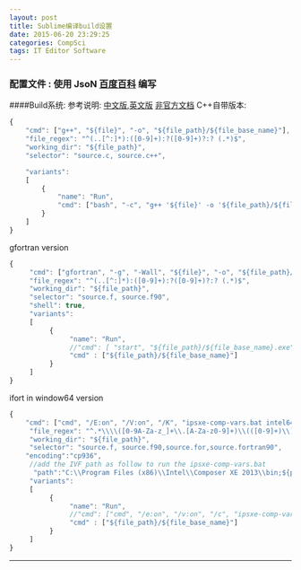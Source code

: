 ```yaml
---
layout: post
title: Sublime编译build设置
date: 2015-06-20 23:29:25
categories: CompSci
tags: IT Editor Software
---
```


### 配置文件 : 使用 JsoN [百度百科](http://baike.baidu.com/view/136475.htm) 编写
####Build系统: 
参考说明: [中文版](http://jaylabs.sinaapp.com/Sublime_unofficial/reference/build_systems.html ),[英文版](http://sublimetext.info/docs/en/reference/build_systems.html  )  [非官方文档](http://sublime-text.readthedocs.org/en/latest/reference/build_systems.html  )
C++自带版本:

~~~ javascript
{
	"cmd": ["g++", "${file}", "-o", "${file_path}/${file_base_name}"],
	"file_regex": "^(..[^:]*):([0-9]+):?([0-9]+)?:? (.*)$",
	"working_dir": "${file_path}",
	"selector": "source.c, source.c++",

	"variants":
	[
		{
			"name": "Run",
			"cmd": ["bash", "-c", "g++ '${file}' -o '${file_path}/${file_base_name}' && '${file_path}/${file_base_name}'"]
		}
	]
}
~~~

gfortran version

~~~ javascript
{
     "cmd": ["gfortran", "-g", "-Wall", "${file}", "-o", "${file_path}/${file_base_name}"],
     "file_regex": "^(..[^:]*):([0-9]+):?([0-9]+)?:? (.*)$",
     "working_dir": "${file_path}",
     "selector": "source.f, source.f90",
     "shell": true,
     "variants":
     [
          {
               "name": "Run",
               //"cmd": [ "start", "${file_path}/${file_base_name}.exe"]
               "cmd" : ["${file_path}/${file_base_name}"]
          }
     ]
}
~~~

ifort in window64 version
~~~ javascript
{
	"cmd": ["cmd", "/E:on", "/V:on", "/K", "ipsxe-comp-vars.bat intel64 vs2010 && ifort ${file} -o ${file_path}/${file_base_name}"],
     "file_regex": "^.*\\\\([0-9A-Za-z_]+\\.[A-Za-z0-9]+)\\(([0-9]+)\\):[ ]+error[ ]+#([0-9]+):[ ]+(.*)$",
     "working_dir": "${file_path}",
     "selector": "source.f, source.f90,source.for,source.fortran90",
    "encoding":"cp936",
     //add the IVF path as follow to run the ipsxe-comp-vars.bat
      "path":"C:\\Program Files (x86)\\Intel\\Composer XE 2013\\bin;${path}",
     "variants":
     [
          {
               "name": "Run",
               //"cmd": ["cmd", "/e:on", "/v:on", "/c", "ipsxe-comp-vars intel64 vs2010 && ifort ${file} && ${file_base_name}"]
               "cmd" : ["${file_path}/${file_base_name}"]
          }
     ]
}
~~~


---
